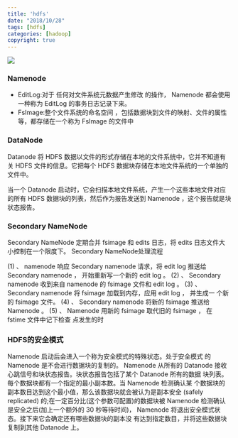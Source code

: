 ```yaml
---
title: 'hdfs'
date: "2018/10/28"
tags: [hdfs]
categories: [hadoop]
copyright: true
---
```

![](1.png)
### Namenode
- EditLog:对于 任何对文件系统元数据产生修改 的操作， Namenode 都会使用一种称为 EditLog 的事务日志记录下来。
- FsImage:整个文件系统的命名空间 ，包括数据块到文件的映射、文件的属性等，都存储在一个称为 FsImage 的文件中

### DataNode
Datanode 将 HDFS 数据以文件的形式存储在本地的文件系统中，它并不知道有关 HDFS 文件的信息。它把每个 HDFS 数据块存储在本地文件系统的一个单独的文件中。

当一个 Datanode 启动时，它会扫描本地文件系统，产生一个这些本地文件对应的所有 HDFS 数据块的列表，然后作为报告发送到 Namenode ，这个报告就是块状态报告。

### Secondary NameNode
Secondary NameNode 定期合并 fsimage 和 edits 日志，将 edits 日志文件大小控制在一个限度下。
Secondary NameNode处理流程

(1) 、 namenode 响应 Secondary namenode 请求，将 edit log 推送给 Secondary namenode ， 开始重新写一个新的 edit log 。
(2) 、 Secondary namenode 收到来自 namenode 的 fsimage 文件和 edit log 。
(3) 、 Secondary namenode 将 fsimage 加载到内存，应用 edit log ， 并生成一 个新的 fsimage 文件。
(4) 、 Secondary namenode 将新的 fsimage 推送给 Namenode 。
(5) 、 Namenode 用新的 fsimage 取代旧的 fsimage ， 在 fstime 文件中记下检查 点发生的时

### HDFS的安全模式
Namenode 启动后会进入一个称为安全模式的特殊状态。处于安全模式 的 Namenode 是不会进行数据块的复制的。 Namenode 从所有的 Datanode 接收心跳信号和块状态报告。块状态报告包括了某个 Datanode 所有的数据 块列表。每个数据块都有一个指定的最小副本数。当 Namenode 检测确认某 个数据块的副本数目达到这个最小值，那么该数据块就会被认为是副本安全 (safely replicated) 的;在一定百分比(这个参数可配置)的数据块被 Namenode 检测确认是安全之后(加上一个额外的 30 秒等待时间)， Namenode 将退出安全模式状态。接下来它会确定还有哪些数据块的副本没 有达到指定数目，并将这些数据块复制到其他 Datanode 上。